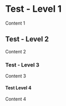 # Test - Level 1

Content 1

## Test - Level 2

Content 2

### Test - Level 3

Content 3

#### Test Level 4

Content 4


